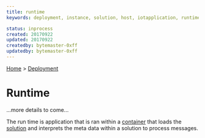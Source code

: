 ```yaml
---
title: runtime
keywords: deployment, instance, solution, host, iotapplication, runtime

status: inprocess
created: 20170922
updated: 20170922
createdby: bytemaster-0xff
updatedby: bytemaster-0xff
---
```

[Home](../Index.md) > [Deployment](Index.md)

# Runtime

...more details to come...

The run time is application that is ran within a [container](https://www.docker.com/what-container) that loads the [solution](Solution.md) and interprets the meta data within a solution to process messages.